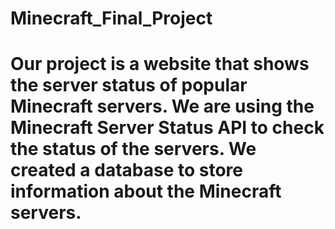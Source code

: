 # Minecraft_Final_Project

# Our project is a website that shows the server status of popular Minecraft servers. We are using the Minecraft Server Status API to check the status of the servers. We created a database to store information about the Minecraft servers.